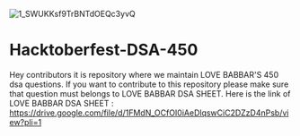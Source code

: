 ![1_SWUKKsf9TrBNTdOEQc3yvQ](https://user-images.githubusercontent.com/116583189/197580045-6ee3cd53-c4d0-4943-84df-15002baec7b5.png)


# Hacktoberfest-DSA-450
Hey contributors it is repository where we maintain LOVE BABBAR'S 450 dsa questions. If you want to contribute to this repository please make sure that question must belongs to LOVE BABBAR DSA SHEET. Here is the link of LOVE BABBAR DSA SHEET :  https://drive.google.com/file/d/1FMdN_OCfOI0iAeDlqswCiC2DZzD4nPsb/view?pli=1
